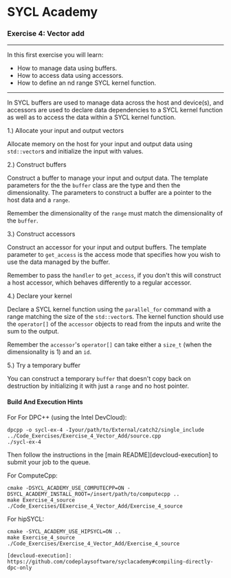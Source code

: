 # SYCL Academy

### Exercise 4: Vector add

---

In this first exercise you will learn:
* How to manage data using buffers.
* How to access data using accessors.
* How to define an nd range SYCL kernel function.

---

In SYCL buffers are used to manage data across the host and device(s), and
accessors are used to declare data dependencies to a SYCL kernel function as
well as to access the data within a SYCL kernel function.

1.) Allocate your input and output vectors

Allocate memory on the host for your input and output data using `std::vector`s
and initialize the input with values.

2.) Construct buffers

Construct a buffer to manage your input and output data. The template parameters
for the the `buffer` class are the type and then the dimensionality. The
parameters to construct a buffer are a pointer to the host data and a `range`.

Remember the dimensionality of the `range` must match the dimensionality of the
`buffer`.

3.) Construct accessors

Construct an accessor for your input and output buffers. The template parameter
to `get_access` is the access mode that specifies how you wish to use the data
managed by the buffer.

Remember to pass the `handler` to `get_access`, if you don't this will construct
a host accessor, which behaves differently to a regular accessor.

4.) Declare your kernel

Declare a SYCL kernel function using the `parallel_for` command with a range
matching the size of the `std::vector`s. The kernel function should use the
`operator[]` of the `accessor` objects to read from the inputs and write the sum
to the output.

Remember the `accessor`'s `operator[]` can take either a `size_t` (when the
dimensionality is 1) and an `id`.

5.) Try a temporary buffer

You can construct a temporary `buffer` that doesn't copy back on destruction by
initializing it with just a `range` and no host pointer.

#### Build And Execution Hints

For For DPC++ (using the Intel DevCloud):
```
dpcpp -o sycl-ex-4 -Iyour/path/to/External/catch2/single_include ../Code_Exercises/Exercise_4_Vector_Add/source.cpp
./sycl-ex-4
```
Then follow the instructions in the [main README][devcloud-execution] to submit your job to the queue.

For ComputeCpp:
```
cmake -DSYCL_ACADEMY_USE_COMPUTECPP=ON -DSYCL_ACADEMY_INSTALL_ROOT=/insert/path/to/computecpp ..
make Exercise_4_source
./Code_Exercises/EExercise_4_Vector_Add/Exercise_4_source
```

For hipSYCL:
```
cmake -SYCL_ACADEMY_USE_HIPSYCL=ON ..
make Exercise_4_source
./Code_Exercises/Exercise_4_Vector_Add/Exercise_4_source

[devcloud-execution]: https://github.com/codeplaysoftware/syclacademy#compiling-directly-dpc-only